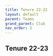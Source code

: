 ```yaml
---
title: Tenure 22-23
layout: default
parent: Teams
grand_parent: Club
nav_order: 3
---
```


## Tenure 22-23
